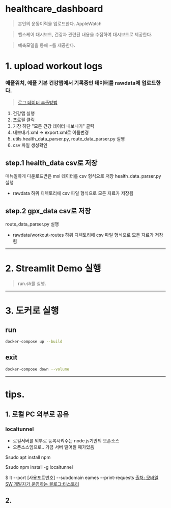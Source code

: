 # healthcare_dashboard
> 본인의 운동이력을 업로드한다. AppleWatch

> 헬스케어 대시보드, 건강과 관련된 내용을 수집하여 대시보드로 제공한다.

> 예측모델을 통해 ~를 제공한다.
 


# 1. upload workout logs

### 애플워치, 애플 기본 건강앱에서 기록중인 데이터를 rawdata에 업로드한다.

> [로그 데이터 추출방법](http://www.markwk.com/data-analysis-for-apple-health.html)
1. 건강앱 실행
2. 프로필 클릭
3. 가장 하단 "모든 건강 데이터 내보내기" 클릭
4. 내보내기.xml -> export.xml로 이름변경
5. utils.health_data_parser.py, route_data_parser.py 실행
6. csv 파일 생성확인


## step.1 health_data csv로 저장
매뉴얼하게 다운로드받은 mxl 데이터를 csv 형식으로 저장
health_data_parser.py 실행 
- rawdata 하위 디렉토리에 csv 파일 형식으로 모든 자료가 저장됨

## step.2 gpx_data csv로 저장
route_data_parser.py 실행 

- rawdata/workout-routes 하위 디렉토리에 csv 파일 형식으로 모든 자료가 저장됨

--- 

# 2. Streamlit Demo 실행
> run.sh를 실행.



--- 
# 3. 도커로 실행
## run
~~~sh
docker-compose up --build
~~~
## exit
~~~sh
docker-compose down --volume
~~~

--- 
# tips. 

## 1. 로컬 PC 외부로 공유
### localtunnel 

- 로컬서버를 외부로 등록시켜주는 node.js기반의 오픈소스
- 오픈소스임으로.. 가끔 서버 떨어질 때가있음

$sudo apt install npm

$sudo npm install -g localtunnel

$ lt --port [사용포트번호] --subdomain eames --print-requests
[출처: 모바일 SW 개발자가 운영하는 블로그:티스토리](https://kibua20.tistory.com/151)


## 2.  